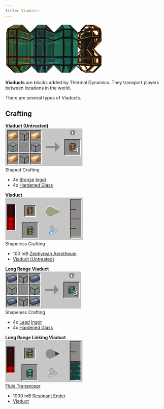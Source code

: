 ```yaml
--- 
title: Viaducts 
--- 
```


![](/assets/images/thermal-dynamics/viaducts.png "Regular, Long Range, Long Range Linking and Untreated Viaduct")

**Viaducts** are blocks added by Thermal Dynamics. They transport players between locations in the world. 

There are several types of Viaducts.

## Crafting

**Viaduct (Untreated)**  
![](/assets/images/recipes/untreated-viaduct.png "Leadstone Fluxduct recipe")  
Shaped Crafting

*   4x [Bronze](/docs/thermal-foundation/metals-and-alloys/bronze/) [Ingot](/docs/thermal-foundation/materials/ingots/)
*   4x [Hardened Glass](/docs/thermal-foundation/blocks/hardened-glass/)


**Viaduct**  
![](/assets/images/recipes/viaduct.png "Hardened Fluxduct recipe")  
Shapeless Crafting

*   100 mB [Zephyrean Aerotheum](/docs/thermal-foundation/fluids/zephyrean-aerotheum/)
*   [Viaduct (Untreated)](/docs/thermal-dynamics/ducts/viaducts/)


**Long Range Viaduct**  
![](/assets/images/recipes/long-range-viaduct.png "Redstone Energy Fluxduct (Empty) recipe")  
Shapeless Crafting

*   4x [Lead](/docs/thermal-foundation/metals-and-alloys/lead/) [Ingot](/docs/thermal-foundation/materials/ingots/)
*   4x [Hardened Glass](/docs/thermal-foundation/blocks/hardened-glass/)


**Long Range Linking Viaduct**  
![](/assets/images/recipes/long-range-linking-viaduct.png "Redstone Energy Fluxduct recipe")  
[Fluid Transposer](/docs/thermal-expansion/machines/fluid-transposer/)

*   1000 mB [Resonant Ender](/docs/thermal-foundation/fluids/resonant-ender/)
*   [Viaduct](/docs/thermal-dynamics/ducts/viaducts/)
